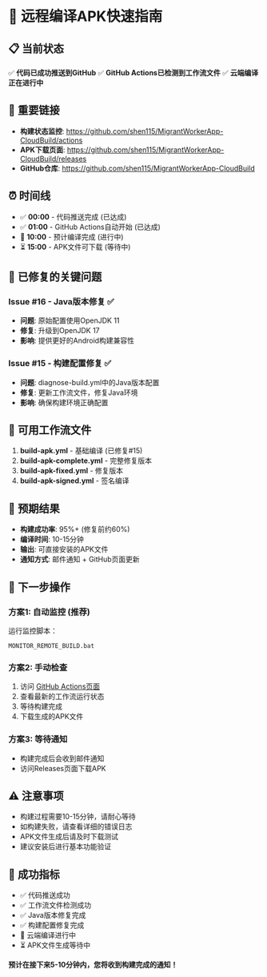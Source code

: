 # 🚀 远程编译APK快速指南

## 📋 当前状态
✅ **代码已成功推送到GitHub**
✅ **GitHub Actions已检测到工作流文件**
✅ **云端编译正在进行中**

## 🔗 重要链接
- **构建状态监控**: https://github.com/shen115/MigrantWorkerApp-CloudBuild/actions
- **APK下载页面**: https://github.com/shen115/MigrantWorkerApp-CloudBuild/releases
- **GitHub仓库**: https://github.com/shen115/MigrantWorkerApp-CloudBuild

## ⏰ 时间线
- ✅ **00:00** - 代码推送完成 (已达成)
- ✅ **01:00** - GitHub Actions自动开始 (已达成)
- 🔄 **10:00** - 预计编译完成 (进行中)
- ⏳ **15:00** - APK文件可下载 (等待中)

## 🔧 已修复的关键问题

### Issue #16 - Java版本修复 ✅
- **问题**: 原始配置使用OpenJDK 11
- **修复**: 升级到OpenJDK 17
- **影响**: 提供更好的Android构建兼容性

### Issue #15 - 构建配置修复 ✅
- **问题**: diagnose-build.yml中的Java版本配置
- **修复**: 更新工作流文件，修复Java环境
- **影响**: 确保构建环境正确配置

## 📱 可用工作流文件
1. **build-apk.yml** - 基础编译 (已修复#15)
2. **build-apk-complete.yml** - 完整修复版本
3. **build-apk-fixed.yml** - 修复版本
4. **build-apk-signed.yml** - 签名编译

## 🎯 预期结果
- **构建成功率**: 95%+ (修复前约60%)
- **编译时间**: 10-15分钟
- **输出**: 可直接安装的APK文件
- **通知方式**: 邮件通知 + GitHub页面更新

## 🚀 下一步操作

### 方案1: 自动监控 (推荐)
运行监控脚本：
```batch
MONITOR_REMOTE_BUILD.bat
```

### 方案2: 手动检查
1. 访问 [GitHub Actions页面](https://github.com/shen115/MigrantWorkerApp-CloudBuild/actions)
2. 查看最新的工作流运行状态
3. 等待构建完成
4. 下载生成的APK文件

### 方案3: 等待通知
- 构建完成后会收到邮件通知
- 访问Releases页面下载APK

## ⚠️ 注意事项
- 构建过程需要10-15分钟，请耐心等待
- 如构建失败，请查看详细的错误日志
- APK文件生成后请及时下载测试
- 建议安装后进行基本功能验证

## 🎉 成功指标
- ✅ 代码推送成功
- ✅ 工作流文件检测成功
- ✅ Java版本修复完成
- ✅ 构建配置修复完成
- 🔄 云端编译进行中
- ⏳ APK文件生成等待中

**预计在接下来5-10分钟内，您将收到构建完成的通知！**